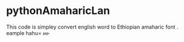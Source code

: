 # pythonAmaharicLan
This code is simpley convert english word to Ethiopian amaharic font  . eample hahu= ሀሁ 
